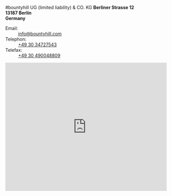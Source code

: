 #bountyhill UG (limited liability) & CO. KG
**Berliner Strasse 12**  
**13187 Berlin**  
**Germany**  

<dl class="contact">
  <dt>Email:</dt>
  <dd><a href="mailto:info@bountyhill.com">info@bountyhill.com</a></dd>
  <dt>Telephon:</dt>
  <dd><a href="callto:+493034727543">+49 30 34727543</a></dd>
  <dt>Telefax:</dt>
  <dd><a href="callto:+493034727543">+49 30 490048809</a></dd>
</dl>

<iframe class="map" width="100%" height="400" frameborder="0" scrolling="no" marginheight="0" marginwidth="0" src="https://maps.google.com/maps?f=q&amp;source=s_q&amp;hl=de&amp;geocode=&amp;q=Berliner+Stra%C3%9Fe+12,+13187,+Berlin&amp;aq=0&amp;oq=Berliner+Stra%C3%9Fe+12,+13187+Berlin++&amp;sll=51.151786,10.415039&amp;sspn=9.997627,21.203613&amp;ie=UTF8&amp;hq=&amp;hnear=Berliner+Stra%C3%9Fe+12,+13187+Berlin&amp;t=m&amp;ll=52.575672,13.411474&amp;spn=0.025037,0.054932&amp;z=14&amp;iwloc=A&amp;output=embed"></iframe>